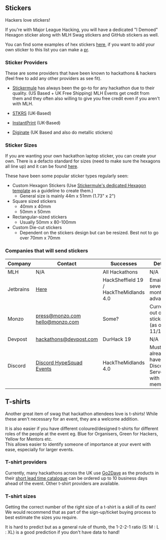 ## Stickers

Hackers love stickers!

If you're with Major League Hacking, you will have a dedicated "I Demoed" Hexagon sticker along with MLH Swag stickers and GitHub stickers as well.

You can find some examples of hex stickers [here](/https://hack.athon.uk/art), if you want to add your own sticker to this list you can make a [pr](https://github.com/Hackathons-UK/hexbin).
### Sticker Providers

These are some providers that have been known to hackathons & hackers (feel free to add any other providers as see fit).

* [Stickermule](https://stickermule.com) has always been the go-to for any hackathon due to their quality. (US Based + UK Free Shipping) MLH Events get credit from them and they often also willing to give you free credit even if you aren't with MLH.

* [STKRS](https://stkrs.co.uk/) (UK-Based)

* [InstantPrint](https://instantprint.co.uk) (UK-Based)

* [Diginate](https://diginate.com/) (UK Based and also do metallic stickers)

### Sticker Sizes

If you are wanting your own hackathon laptop sticker, you can create your own.
There is a defacto standard for sizes (need to make sure the hexagons all line up) and it can be found [here](https://sticker.how).

These have been some popular sticker types regularly seen:
* Custom Hexagon Stickers (Use [Stickermule's dedicated Hexagon template](https://downloads.ctfassets.net/rw1l6cgr235r/6s5KQ6UkfeMaKgcCW6EySu/335f6657fe821bae394afb30dad54955/hexagon-sticker-templates.zip) as a guideline to create them.)
    * General size is mainly 44m x 51mm (1.73" x 2")
* Square sized stickers
    * 40mm x 40mm 
    * 50mm x 50mm
* Rectangular-sized stickers
    * Usually 50mm x 80-100mm
* Custom Die-cut stickers
    * Dependent on the stickers design but can be resized. Best not to go over 70mm x 70mm

### Companies that will send stickers
| Company        | Contact                                                      | Successes      | Details |
|----------------|--------------------------------------------------------------|----------------|---------|
| MLH            | N/A                                                          |All Hackathons  |N/A      |
| Jetbrains      |[Here](https://www.jetbrains.com/community/support)           |HackSheffield 19 / HackTheMidlands 4.0|Email several months in advance!|
| Monzo          |press@monzo.com<br>hello@monzo.com                            |Some?           |Currently out of stickers (as of 11/11/19) |
| Devpost        |hackathons@devpost.com                                        |DurHack 19      |N/A|
| Discord        | [Discord HypeSquad Events](https://discordapp.com/hypesquad) |HackTheMidlands 4.0|Must already have a Discord Server with 100+ members| 

## T-shirts 

Another great item of swag that hackathon attendees love is t-shirts! While these aren't necessary for an event, they are a welcome addition.    

It is also easier if you have different coloured/designed t-shirts for different roles of the people at the event eg. Blue for Organisers, Green for Hackers, Yellow for Mentors etc.   
This allows easier to identify someone of importance at your event with ease, especially for larger events.  

### T-shirt providers

Currently, many hackathons across the UK use [Go2Dave](https://www.go2dave.co.uk/) as the products in their [short lead time catalogue](http://www.pp.prod-cat.com/index.php) can be ordered up to 10 business days ahead of the event. Other t-shirt providers are available.

### T-shirt sizes

Getting the correct number of the right size of a t-shirt is a skill of its own! We would recommend that as part of the sign-up/ticket buying process to best estimate the sizes you require.    

It is hard to predict but as a general rule of thumb, the 1-2-2-1 ratio (S: M : L : XL) is a good prediction if you don't have data to hand!
